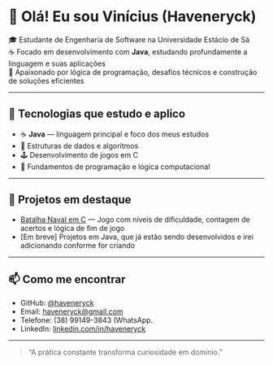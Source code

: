 # 👋 Olá! Eu sou Vinícius (Haveneryck)

🎓 Estudante de Engenharia de Software na Universidade Estácio de Sá  
☕ Focado em desenvolvimento com **Java**, estudando profundamente a linguagem e suas aplicações  
🧠 Apaixonado por lógica de programação, desafios técnicos e construção de soluções eficientes

---

## 🧰 Tecnologias que estudo e aplico

- ☕ **Java** — linguagem principal e foco dos meus estudos
- 🧠 Estruturas de dados e algoritmos
- 🕹️ Desenvolvimento de jogos em C
- 📘 Fundamentos de programação e lógica computacional

---

## 📌 Projetos em destaque

- [Batalha Naval em C](https://github.com/haveneryck/batalha-naval-em-c) — Jogo com níveis de dificuldade, contagem de acertos e lógica de fim de jogo  
- [Em breve] Projetos em Java, que já estão sendo desenvolvidos e irei adicionando conforme for criando

---

## 📫 Como me encontrar

- GitHub: [@haveneryck](https://github.com/haveneryck)
- Email: haveneryck@gmail.com
- Telefone: (38) 99149-3843 (WhatsApp.
- LinkedIn: [linkedin.com/in/haveneryck](https://linkedin.com/in/haveneryck) 

---

> “A prática constante transforma curiosidade em domínio.”
